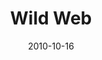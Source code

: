 ---
title: "Wild Web"
description: "A Self-expression-first, flexible framework from the makers of the world's greatest browser"
date: "2010-10-16"
contact: "Your Email Here"

product:
  -
    name: "Wild Web"
    icon: "./images/home-v1-icon.svg"
    hero:
      -
        title: "Beautiful, weird and free"
        text: "Put your mark on the web with simple storytelling, hosting and sharing tools that let you express yourself on your term."
        cta: "Take me Home"
        image: "./images/home-v1-hero.png"
    facets:
      -
        title: "Your story, your voice, your stuff"
        text: "Remember when you could tell your story on the web without giving your info to the highest bidder? We're bringing that web back."
        image: "./images/home-v1-facet-1.png"
      -
        title: "Show the world, or don't...your choice"
        text: "Wild Web lets you publish to the open web, share with groups or keep things private."
        image: "./images/home-v1-facet-2.png"
      -
        title: "Wild and free"
        text: "Want to keep your web wild? We've got you covered with tons of plugins to style every aspect of your story."
        image: "./images/home-v1-facet-4.png"
---